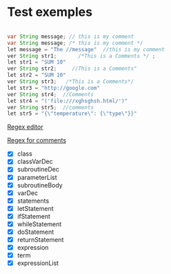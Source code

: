 # Test exemples


```java

var String message; // this is my comment
var String message; /* this is my comment */
let message = "The //message"  //this is my comment
ver String str1;       /*This is a Comments */ ;   
let str1 = "SUM 10"
ver String str2;     //This is a Comments"  
let str2 = "SUM 10"
ver String str3;   /*This is a Comments*/
let str3 = "http://google.com"
ver String str4;  //Comments
let str4 = "('file:///xghsghsh.html/')"
ver String str5;  //comments
let str5 = "{\"temperature\": {\"type\"}}"
```



[Regex editor](https://regex101.com/r/vOjcqP/1)



[Regex for comments](https://regex101.com/r/xn9rTN/1)


- [x] class
- [x] classVarDec
- [x] subroutineDec
- [x] parameterList
- [x] subroutineBody
- [x] varDec
- [x] statements
- [x] letStatement
- [x] ifStatement
- [x] whileStatement 
- [x] doStatement 
- [x] returnStatement 
- [x] expression 
- [x] term 
- [x] expressionList 